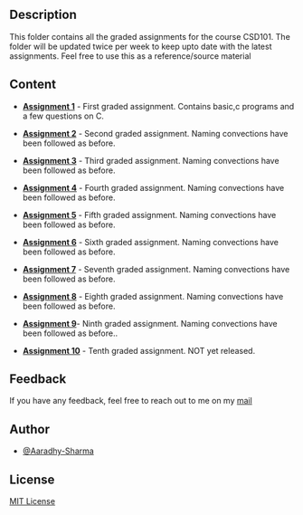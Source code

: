 ## Description 

This folder contains all the graded assignments for the course CSD101.
The folder will be updated twice per week to keep upto date with the latest assignments. Feel free to use this as a reference/source material

## Content

- [**Assignment 1**](https://github.com/Aaradhy-Sharma/CSD101/tree/master/assignments/graded%20assignments/assignment%201) - First graded assignment. Contains basic,c programs and a few questions on C.

- [**Assignment 2**](https://github.com/Aaradhy-Sharma/CSD101/tree/master/assignments/graded%20assignments/assignment%202) - Second graded assignment. Naming convections have been followed as before.

- [**Assignment 3**](https://github.com/Aaradhy-Sharma/CSD101/tree/master/assignments/graded%20assignments/assignment%203) - Third graded assignment. Naming convections have been followed as before.

- [**Assignment 4**](https://github.com/Aaradhy-Sharma/CSD101/tree/master/assignments/graded%20assignments/assignment%204) - Fourth graded assignment. Naming convections have been followed as before.

- [**Assignment 5**](https://github.com/Aaradhy-Sharma/CSD101/tree/master/assignments/graded%20assignments/assignment%205) - Fifth graded assignment. Naming convections have been followed as before.

- [**Assignment 6**](https://github.com/Aaradhy-Sharma/CSD101/tree/master/assignments/graded%20assignments/assignment%206) - Sixth graded assignment. Naming convections have been followed as before.

- [**Assignment 7**](https://github.com/Aaradhy-Sharma/CSD101/tree/master/assignments/graded%20assignments/assignment%207) - Seventh graded assignment. Naming convections have been followed as before.

- [**Assignment 8**](https://github.com/Aaradhy-Sharma/CSD101/tree/master/assignments/graded%20assignments/assignment%208) - Eighth graded assignment. Naming convections have been followed as before.

- [**Assignment 9**](https://github.com/Aaradhy-Sharma/CSD101/tree/master/assignments/graded%20assignments/assignment%209)- Ninth graded assignment. Naming convections have been followed as before..

- [**Assignment 10**](https://github.com/Aaradhy-Sharma/CSD101/tree/master/assignments/graded%20assignments/assignment%210) - Tenth graded assignment. NOT yet released.

## Feedback
If you have any feedback, feel free to reach out to me on my [mail](mailto:as783@snu.edu.in)

## Author
- [@Aaradhy-Sharma](https://github.com/Aaradhy-Sharma)

## License
[MIT License](LICENSE)
